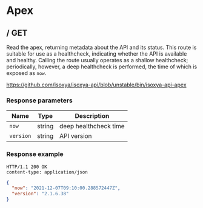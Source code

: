 # Apex

## / GET

Read the apex, returning metadata about the API and its status. This route is suitable for use as a healthcheck, indicating whether the API is available and healthy. Calling the route usually operates as a shallow healthcheck; periodically, however, a deep healthcheck is performed, the time of which is exposed as `now`.

https://github.com/isoxya/isoxya-api/blob/unstable/bin/isoxya-api-apex  

### Response parameters

| Name      | Type   | Description           |
|-----------|--------|-----------------------|
| `now`     | string | deep healthcheck time |
| `version` | string | API version           |

### Response example

```http
HTTP/1.1 200 OK
content-type: application/json
```

```json
{
  "now": "2021-12-07T09:10:00.288572447Z",
  "version": "2.1.6.38"
}
```

